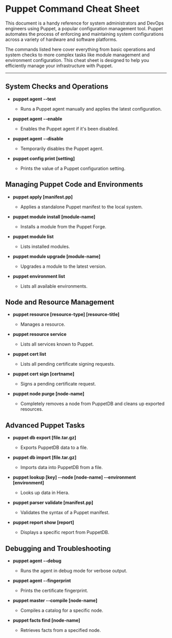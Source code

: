 # Puppet Command Cheat Sheet

This document is a handy reference for system administrators and DevOps engineers using Puppet, a popular configuration management tool. Puppet automates the process of enforcing and maintaining system configurations across a variety of hardware and software platforms.

The commands listed here cover everything from basic operations and system checks to more complex tasks like module management and environment configuration. This cheat sheet is designed to help you efficiently manage your infrastructure with Puppet.

---

## System Checks and Operations

- **puppet agent --test**
  - Runs a Puppet agent manually and applies the latest configuration.

- **puppet agent --enable**
  - Enables the Puppet agent if it's been disabled.

- **puppet agent --disable**
  - Temporarily disables the Puppet agent.

- **puppet config print [setting]**
  - Prints the value of a Puppet configuration setting.

## Managing Puppet Code and Environments

- **puppet apply [manifest.pp]**
  - Applies a standalone Puppet manifest to the local system.

- **puppet module install [module-name]**
  - Installs a module from the Puppet Forge.

- **puppet module list**
  - Lists installed modules.

- **puppet module upgrade [module-name]**
  - Upgrades a module to the latest version.

- **puppet environment list**
  - Lists all available environments.

## Node and Resource Management

- **puppet resource [resource-type] [resource-title]**
  - Manages a resource.

- **puppet resource service**
  - Lists all services known to Puppet.

- **puppet cert list**
  - Lists all pending certificate signing requests.

- **puppet cert sign [certname]**
  - Signs a pending certificate request.

- **puppet node purge [node-name]**
  - Completely removes a node from PuppetDB and cleans up exported resources.

## Advanced Puppet Tasks

- **puppet db export [file.tar.gz]**
  - Exports PuppetDB data to a file.

- **puppet db import [file.tar.gz]**
  - Imports data into PuppetDB from a file.

- **puppet lookup [key] --node [node-name] --environment [environment]**
  - Looks up data in Hiera.

- **puppet parser validate [manifest.pp]**
  - Validates the syntax of a Puppet manifest.

- **puppet report show [report]**
  - Displays a specific report from PuppetDB.

## Debugging and Troubleshooting

- **puppet agent --debug**
  - Runs the agent in debug mode for verbose output.

- **puppet agent --fingerprint**
  - Prints the certificate fingerprint.

- **puppet master --compile [node-name]**
  - Compiles a catalog for a specific node.

- **puppet facts find [node-name]**
  - Retrieves facts from a specified node.

